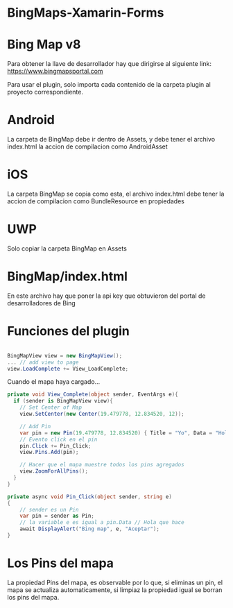 # BingMaps-Xamarin-Forms

# Bing Map v8
Para obtener la llave de desarrollador hay que dirigirse al siguiente link:
https://www.bingmapsportal.com

Para usar el plugin, solo importa cada contenido de la carpeta plugin al proyecto correspondiente.

# Android
La carpeta de BingMap debe ir dentro de Assets, y debe tener el archivo index.html la accion de compilacion como AndroidAsset 

# iOS
La carpeta BingMap se copia como esta, el archivo index.html debe tener la accion de compilacion como BundleResource en propiedades

# UWP
Solo copiar la carpeta BingMap en Assets

# BingMap/index.html
En este archivo hay que poner la api key que obtuvieron del portal de desarrolladores de Bing

# Funciones del plugin

```csharp

BingMapView view = new BingMapView();
... // add view to page
view.LoadComplete += View_LoadComplete;

```

Cuando el mapa haya cargado...

```csharp
private void View_Complete(object sender, EventArgs e){
  if (sender is BingMapView view){
    // Set Center of Map
    view.SetCenter(new Center(19.479778, 12.834520, 12));

    // Add Pin
    var pin = new Pin(19.479778, 12.834520) { Title = "Yo", Data = "Hola que hace!!" };
    // Evento click en el pin
    pin.Click += Pin_Click;
    view.Pins.Add(pin);

    // Hacer que el mapa muestre todos los pins agregados
    view.ZoomForAllPins();
  }
}
```

```csharp
private async void Pin_Click(object sender, string e)
{
    // sender es un Pin
    var pin = sender as Pin;
    // la variable e es igual a pin.Data // Hola que hace
    await DisplayAlert("Bing map", e, "Aceptar");
}
```

# Los Pins del mapa
La propiedad Pins del mapa, es observable por lo que, si eliminas un pin, el mapa se actualiza automaticamente, si limpiaz la propiedad igual se borran los pins del mapa.

